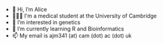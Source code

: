 - 👋 Hi, I’m Alice
- 👩🏻‍🎓 I'm a medical student at the University of Cambridge
- 👀 I’m interested in genetics
- 🌱 I’m currently learning R and Bioinformatics
- 📫 My email is ajm341 (at) cam (dot) ac (dot) uk

<!---
a-m877/a-m877 is a ✨ special ✨ repository because its `README.md` (this file) appears on your GitHub profile.
You can click the Preview link to take a look at your changes.
--->
